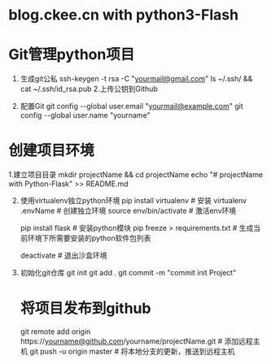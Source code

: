 # blog.ckee.cn with python3-Flash

# Git管理python项目
  1. 生成git公私
      ssh-keygen -t rsa -C "yourmail@gmail.com"
      ls  ~/.ssh/  && cat ~/.ssh/id_rsa.pub
  2.上传公钥到Github

  3. 配置Git
      git config --global user.email "yourmail@example.com"
      git config --global user.name "yourname"

# 创建项目环境
  1.建立项目目录
    mkdir projectName && cd projectName
    echo "# projectName with Python-Flask" >> README.md

  2. 使用virtualenv独立python环境
      pip install virtualenv    # 安装
      virtualenv .envName       # 创建独立环境
      source env/bin/activate   # 激活env环境

      pip install flask               # 安装python模块
      pip freeze > requirements.txt   # 生成当前环境下所需要安装的python软件包列表

      deactivate                # 退出沙盒环境
  3. 初始化git仓库
      git init
      git add .
      git commit -m "commit init Project"
      # 将项目发布到github
      git remote add origin https://yourname@github.com/yourname/projectName.git  # 添加远程主机
      git push -u origin master  # 将本地分支的更新，推送到远程主机

